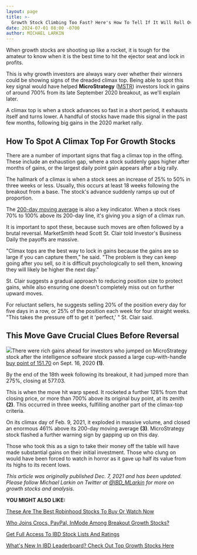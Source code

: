 ```yaml
---
layout: page
title: >-
  Growth Stock Climbing Too Fast? Here's How To Tell If It Will Roll Over
date: 2024-07-01 08:00 -0700
author: MICHAEL LARKIN
---
```





When growth stocks are shooting up like a rocket, it is tough for the amateur to know when it is the best time to hit the ejector seat and lock in profits.




This is why growth investors are always wary over whether their winners could be showing signs of the dreaded climax top. Being able to spot this key signal would have helped **MicroStrategy** ([MSTR](https://research.investors.com/quote.aspx?symbol=MSTR)) investors lock in gains of around 700% from its late September 2020 breakout, as we'll explain later.


A climax top is when a stock advances so fast in a short period, it exhausts itself and turns lower. A handful of stocks have made this signal in the past few months, following big gains in the 2020 market rally.


How To Spot A Climax Top For Growth Stocks
------------------------------------------


There are a number of important signs that flag a climax top in the offing. These include an exhaustion gap, where a stock suddenly gaps higher after months of gains, or the largest daily point gain appears after a big rally.


The hallmark of a climax is when a stock sees an increase of 25% to 50% in three weeks or less. Usually, this occurs at least 18 weeks following the breakout from a base. The stock's advance suddenly ramps up out of proportion.


The [200-day moving average](https://www.investors.com/how-to-invest/investors-corner/how-to-use-200-day-moving-average/) is also a key indicator. When a stock rises 70% to 100% above its 200-day line, it's giving you a sign of a climax run.


It is important to spot these, because such moves are often followed by a brutal reversal. MarketSmith head Scott St. Clair told Investor's Business Daily the payoffs are massive.


"Climax tops are the best way to lock in gains because the gains are so large if you can capture them," he said. "The problem is they can keep going after you sell, so it is difficult psychologically to sell them, knowing they will likely be higher the next day."


St. Clair suggests a gradual approach to reducing position size to protect gains, while also ensuring one doesn't completely miss out on further upward moves.


For reluctant sellers, he suggests selling 20% of the position every day for five days in a row, or 25% of the position each week for four straight weeks. "This takes the pressure off to get it 'perfect,' " St. Clair said.


This Move Gave Crucial Clues Before Reversal
--------------------------------------------


![](https://www.investors.com/wp-content/uploads/2021/03/ICmstr030821-279x300.jpg)There were rich gains ahead for investors who jumped on MicroStrategy stock after the intelligence software stock passed a large cup-with-handle [buy point of 151.70](https://www.investors.com/how-to-invest/investors-corner/apple-stock-set-up-proper-buy-point-before-big-rally/) on Sept. 16, 2020 **(1)**.


By the end of the 18th week following its breakout, it had jumped more than 275%, closing at 577.03.


This is when the move hit warp speed. It rocketed a further 128% from that closing price, or more than 700% above its original buy point, at its zenith **(2)**. This occurred in three weeks, fulfilling another part of the climax-top criteria.


On its climax day of Feb. 9, 2021, it exploded in massive volume, and closed an enormous 461% above its 200-day moving average **(3)**. MicroStrategy stock flashed a further warning sign by gapping up on this day.


Those who took this as a sign to take their money off the table will have made substantial gains on their initial investment. Those who clung on would have been forced to watch in horror as it gave up half its value from its highs to its recent lows.


*This article was originally published Dec. 7, 2021 and has been updated. Please follow Michael Larkin on Twitter at [@IBD\_MLarkin](https://twitter.com/IBD_MLarkin) for more on growth stocks and analysis.*


**YOU MIGHT ALSO LIKE:**


[These Are The Best Robinhood Stocks To Buy Or Watch Now](https://www.investors.com/research/best-robinhood-stocks-to-buy-now/)


[Who Joins Crocs, PayPal, InMode Among Breakout Growth Stocks?](https://www.investors.com/research/breakout-stocks-technical-analysis/growth-stocks-pypl-crox-gnrc-logitech-join-breakout-stocks-index/)


[Get Full Access To IBD Stock Lists And Ratings](https://www.investors.com/product/ibd-digital/?artProdLink=IBD_Digital)


[What's New In IBD Leaderboard? Check Out Top Growth Stocks Here](https://www.investors.com/product/leaderboard/?artProdLink=Leaderboard)




